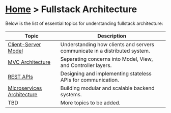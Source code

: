# [Home](../) > Fullstack Architecture

Below is the list of essential topics for understanding fullstack architecture:

| Topic                          | Description                                                                 |
|--------------------------------|-----------------------------------------------------------------------------|
| [Client-Server Model](./client-server) | Understanding how clients and servers communicate in a distributed system. |
| [MVC Architecture](./mvc-architecture)      | Separating concerns into Model, View, and Controller layers.               |
| [REST APIs](./rest-apis)                    | Designing and implementing stateless APIs for communication.               |
| [Microservices Architecture](./microservices-architecture) | Building modular and scalable backend systems.                             |
| TBD                            | More topics to be added.                                                   |